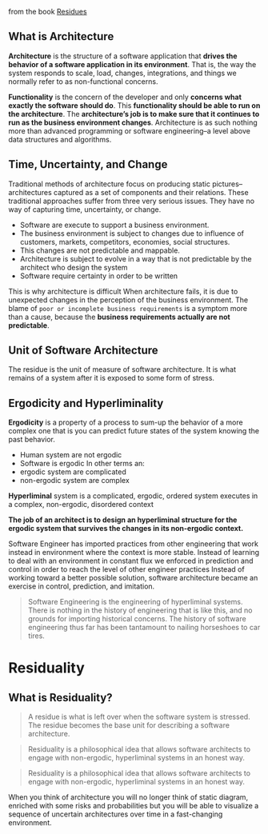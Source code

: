 from the book [Residues](https://leanpub.com/residuality)

## What is Architecture

**Architecture** is the structure of a software application that **drives the behavior of a software application in its environment**. That is, the way the system responds to scale, load, changes, integrations, and things we normally refer to as non-functional concerns.

**Functionality** is the concern of the developer and only **concerns what exactly the software should do**. This **functionality should be able to run on the architecture**. The **architecture’s job is to make sure that it continues to run as the business environment changes**. Architecture is as such nothing more than advanced programming or software engineering–a level above data structures and algorithms.

## Time, Uncertainty, and Change

Traditional methods of architecture focus on producing static pictures–architectures captured as a set of components and their relations. These traditional approaches suffer from three very serious issues. They have no way of capturing time, uncertainty, or change.

- Software are execute to support a business environment.
- The business environment is subject to changes due to influence of customers, markets, competitors, economies, social structures.
- This changes are not predictable and mappable.
- Architecture is subject to evolve in a way that is not predictable by the architect who design the system
- Software require certainty in order to be written

This is why architecture is difficult
When architecture fails, it is due to unexpected changes in the perception of the business environment. 
The blame of `poor or incomplete business requirements` is a symptom more than a cause, because the **business requirements actually are not predictable**.

## Unit of Software Architecture

The residue is the unit of measure of software architecture.
It is what remains of a system after it is exposed to some form of stress.

## Ergodicity and Hyperliminality

**Ergodicity** is a property of a process to sum-up the behavior of a more complex one that is you can predict future states of the system knowing the past behavior.
- Human system are not ergodic
- Software is ergodic
In other terms an:
- ergodic system are complicated
- non-ergodic system are complex

**Hyperliminal** system is a complicated, ergodic, ordered system executes in a complex, non-ergodic, disordered context

**The job of an architect is to design an hyperliminal structure for the ergodic system that survives the changes in its non-ergodic context.**

Software Engineer has imported practices from other engineering that work instead in environment where the context is more stable.
Instead of learning to deal with an environment in constant flux we enforced in prediction and control in order to reach the level of other engineer practices
Instead of working toward a better possible solution, software architecture became an exercise in control, prediction, and imitation.

>Software Engineering is the engineering of hyperliminal systems. There is nothing in the history of engineering that is like this, and no grounds for importing historical concerns. The history of software engineering thus far has been tantamount to nailing horseshoes to car tires.


# Residuality

## What is Residuality?

>A residue is what is left over when the software system is stressed. The residue becomes the base unit for describing a software architecture.

>Residuality is a philosophical idea that allows software architects to engage with non-ergodic, hyperliminal systems in an honest way.

>Residuality is a philosophical idea that allows software architects to engage with non-ergodic, hyperliminal systems in an honest way.

When you think of architecture you will no longer think of static diagram, enriched with some risks and probabilities but you will be able to visualize a sequence of uncertain architectures over time in a fast-changing environment.



